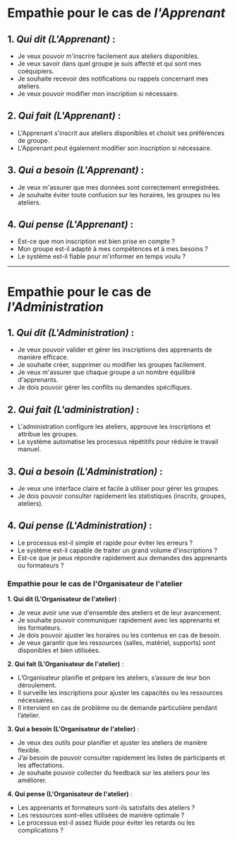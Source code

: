 # Empathie pour le cas de *l'Apprenant*

## 1. *Qui dit (L'Apprenant)* :
- Je veux pouvoir m'inscrire facilement aux ateliers disponibles.
- Je veux savoir dans quel groupe je suis affecté et qui sont mes coéquipiers.
- Je souhaite recevoir des notifications ou rappels concernant mes ateliers.
- Je veux pouvoir modifier mon inscription si nécessaire.

## 2. *Qui fait (L'Apprenant)* :
- L'Apprenant s'inscrit aux ateliers disponibles et choisit ses préférences de groupe.
- L'Apprenant peut également modifier son inscription si nécessaire.

## 3. *Qui a besoin (L'Apprenant)* :
- Je veux m'assurer que mes données sont correctement enregistrées.
- Je souhaite éviter toute confusion sur les horaires, les groupes ou les ateliers.

## 4. *Qui pense (L'Apprenant)* :
- Est-ce que mon inscription est bien prise en compte ?
- Mon groupe est-il adapté à mes compétences et à mes besoins ?
- Le système est-il fiable pour m'informer en temps voulu ?

---

# Empathie pour le cas de *l'Administration*

## 1. *Qui dit (L'Administration)* :
- Je veux pouvoir valider et gérer les inscriptions des apprenants de manière efficace.
- Je souhaite créer, supprimer ou modifier les groupes facilement.
- Je veux m'assurer que chaque groupe a un nombre équilibré d'apprenants.
- Je dois pouvoir gérer les conflits ou demandes spécifiques.

## 2. *Qui fait (L'administration)* :
- L'administration configure les ateliers, approuve les inscriptions et attribue les groupes.
- Le système automatise les processus répétitifs pour réduire le travail manuel.

## 3. *Qui a besoin (L'Administration)* :
- Je veux une interface claire et facile à utiliser pour gérer les groupes.
- Je dois pouvoir consulter rapidement les statistiques (inscrits, groupes, ateliers).

## 4. *Qui pense (L'Administration)* :
- Le processus est-il simple et rapide pour éviter les erreurs ?
- Le système est-il capable de traiter un grand volume d'inscriptions ?
- Est-ce que je peux répondre rapidement aux demandes des apprenants ou formateurs ?


### Empathie pour le cas de l'Organisateur de l'atelier  
**1. Qui dit (L'Organisateur de l'atelier)** :  
- Je veux avoir une vue d'ensemble des ateliers et de leur avancement.  
- Je souhaite pouvoir communiquer rapidement avec les apprenants et les formateurs.  
- Je dois pouvoir ajuster les horaires ou les contenus en cas de besoin.  
- Je veux garantir que les ressources (salles, matériel, supports) sont disponibles et bien utilisées.  

**2. Qui fait (L'Organisateur de l'atelier)** :  
- L’Organisateur planifie et prépare les ateliers, s’assure de leur bon déroulement.  
- Il surveille les inscriptions pour ajuster les capacités ou les ressources nécessaires.  
- Il intervient en cas de problème ou de demande particulière pendant l’atelier.  

**3. Qui a besoin (L'Organisateur de l'atelier)** :  
- Je veux des outils pour planifier et ajuster les ateliers de manière flexible.  
- J’ai besoin de pouvoir consulter rapidement les listes de participants et les affectations.  
- Je souhaite pouvoir collecter du feedback sur les ateliers pour les améliorer.  

**4. Qui pense (L'Organisateur de l'atelier)** :  
- Les apprenants et formateurs sont-ils satisfaits des ateliers ?  
- Les ressources sont-elles utilisées de manière optimale ?  
- Le processus est-il assez fluide pour éviter les retards ou les complications ?  


